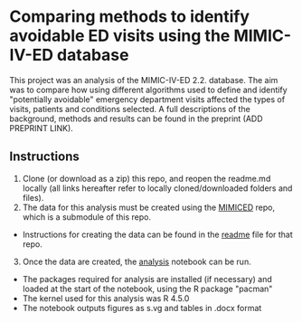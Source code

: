 # Comparing methods to identify avoidable ED visits using the MIMIC-IV-ED database

This project was an analysis of the MIMIC-IV-ED 2.2. database. The aim was to compare how using different algorithms used to define and identify "potentially avoidable" emergency department visits affected the types of visits, patients and conditions selected. A full descriptions of the background, methods and results can be found in the preprint (ADD PREPRINT LINK). 

## Instructions
1. Clone (or download as a zip) this repo, and reopen the readme.md locally  (all links hereafter refer to locally cloned/downloaded folders and files).
2. The data for this analysis must be created using the [MIMICED](/MIMICED/) repo, which is a submodule of this repo. 
- Instructions for creating the data can be found in the [readme](MIMICED/README.md) file for that repo.
3. Once the data are created, the [analysis](ANALYSIS/3_descriptive.ipynb) notebook can be run.
- The packages required for analysis are installed (if necessary) and loaded at the start of the notebook, using the R package "pacman"
- The kernel used for this analysis was R 4.5.0
- The notebook outputs figures as s.vg and tables in .docx format
